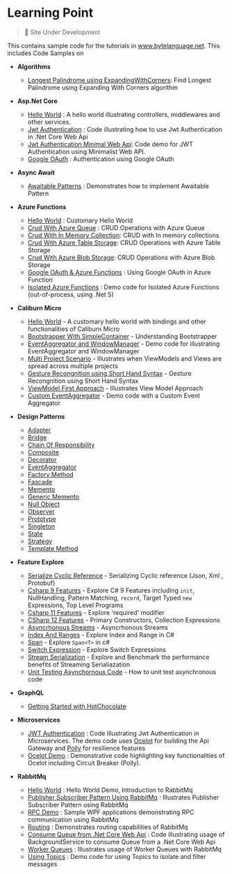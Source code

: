 # Learning Point

> 🚧 Site Under Development 

This contains sample code for the tutorials in www.bytelanguage.net.  This includes Code Samples on

- **Algorithms**
   - [Longest Palindrome using ExpandingWithCorners](https://github.com/anuviswan/LearningPoint/blob/master/Algorithms/AlgorithmDemo/LongestPalindrome.cs): Find Longest Palindrome using Expanding With Corners algorithm

- **Asp.Net Core**
  - [Hello World](https://github.com/anuviswan/LearningPoint/tree/master/AspNetCore/MyFirstApp) : A hello world illustrating controllers, middlewares and other services.
  - [Jwt Authentication](https://github.com/anuviswan/LearningPoint/tree/master/AspNetCore/JwtExample) : Code illustrating how to use Jwt Authentication in .Net Core Web Api
  - [Jwt Authentication Minimal Web Api](https://github.com/anuviswan/LearningPoint/tree/master/AspNetCore/MinimalWebAPi): Code demo for JWT Authentication using Minimalist Web API.
  - [Google OAuth](https://github.com/anuviswan/LearningPoint/tree/master/AspNetCore/WebAppOAuthDemo) : Authentication using Google OAuth   
 
- **Async Await**
  - [Awaitable Patterns](https://github.com/anuviswan/LearningPoint/tree/master/AsyncAwait/Awaitable) : Demonstrates how to implement Awaitable Pattern


- **Azure Functions**
  - [Hello World](https://github.com/anuviswan/LearningPoint/tree/master/AzureFunctions/AzureFunctions/HelloWorld) : Customary Hello World
  - [Crud With Azure Queue](https://github.com/anuviswan/LearningPoint/tree/master/AzureFunctions/AzureFunctions/AzureFunc.Crud.Queue) : CRUD Operations with Azure Queue
  - [Crud With In Memory Collection](https://github.com/anuviswan/LearningPoint/tree/master/AzureFunctions/AzureFunctions/AzureFunc.Crud.MemoryCollection): CRUD with In memory collections
  - [Crud With Azure Table Storage](https://github.com/anuviswan/LearningPoint/tree/master/AzureFunctions/AzureFunctions/AzureFunc.Crud.TableStorage): CRUD Operations with Azure Table Storage
  - [Crud With Azure Blob Storage](https://github.com/anuviswan/LearningPoint/tree/master/AzureFunctions/AzureFunctions/AzureFunc.Crud.Blob): CRUD Operations with Azure Blob Storage
  - [Google OAuth & Azure Functions](https://github.com/anuviswan/LearningPoint/tree/master/AzureFunctions/AzureFunctions/GoogleAuthentication) : Using Google OAuth in Azure Function
  - [Isolated Azure Functions](https://github.com/anuviswan/LearningPoint/tree/master/AzureFunctions/IsolatedFunctionApps) : Demo code for Isolated Azure Functions (out-of-process, using .Net 5)

- **Caliburn Micro**
   - [Hello World](https://github.com/anuviswan/LearningPoint/tree/master/CMDemo/App001) - A customary hello world with bindings and other functionalities of Caliburn Micro
   - [Bootstrapper With SimpleContainer](https://github.com/anuviswan/LearningPoint/tree/master/CMDemo/App002) - Understanding Bootstrapper 
   - [EventAggregator and WindowManager](https://github.com/anuviswan/LearningPoint/tree/master/CMDemo/App003.Ea.Wm) - Demo code for illustrating EventAggregator and WindowManager
   - [Multi Project Scenario](https://github.com/anuviswan/LearningPoint/tree/master/CMDemo/App003.MultiProject.Demo) - Illustrates when ViewModels and Views are spread across multiple projects
   - [Gesture Recongnition using Short Hand Syntax](https://github.com/anuviswan/LearningPoint/tree/master/CMDemo/App004.CustomTrigger) - Gesture Recongnition using Short Hand Syntax
   - [ViewModel First Approach](https://github.com/anuviswan/LearningPoint/tree/master/CMDemo/App005.ViewModelFirst) - Illustrates View Model Approach
   - [Custom EventAggregator](https://github.com/anuviswan/LearningPoint/tree/master/CMDemo/App006.CustomEventAggregator) - Demo code with a Custom Event Aggregator

- **Design Patterns**
  - [Adapter](https://github.com/anuviswan/LearningPoint/tree/master/Design%20Patterns/Adapter)
  - [Bridge](https://github.com/anuviswan/LearningPoint/tree/master/Design%20Patterns/Bridge)
  - [Chain Of Responsibility](https://github.com/anuviswan/LearningPoint/tree/master/Design%20Patterns/CoR/CoR)
  - [Composite](https://github.com/anuviswan/LearningPoint/tree/master/Design%20Patterns/Composite)
  - [Decorator](https://github.com/anuviswan/LearningPoint/tree/master/Design%20Patterns/Decorator)
  - [EventAggregator](https://github.com/anuviswan/LearningPoint/tree/master/Design%20Patterns/EventAggregator.Simple)
  - [Factory Method](https://github.com/anuviswan/LearningPoint/tree/master/Design%20Patterns/FactoryMethod)
  - [Fascade](https://github.com/anuviswan/LearningPoint/tree/master/Design%20Patterns/Fascade)
  - [Memento](https://github.com/anuviswan/LearningPoint/tree/master/Design%20Patterns/Memento)
  - [Generic Memento](https://github.com/anuviswan/LearningPoint/tree/master/Design%20Patterns/GenericMemento)
  - [Null Object](https://github.com/anuviswan/LearningPoint/tree/master/Design%20Patterns/NullObject)
  - [Observer](https://github.com/anuviswan/LearningPoint/tree/master/Design%20Patterns/Observer)
  - [Prototype](https://github.com/anuviswan/LearningPoint/tree/master/Design%20Patterns/Prototype)
  - [Singleton](https://github.com/anuviswan/LearningPoint/tree/master/Design%20Patterns/Singleton)
  - [State](https://github.com/anuviswan/LearningPoint/tree/master/Design%20Patterns/State)
  - [Strategy](https://github.com/anuviswan/LearningPoint/tree/master/Design%20Patterns/Strategy)
  - [Template Method](https://github.com/anuviswan/LearningPoint/tree/master/Design%20Patterns/Template)

- **Feature Explore**
  - [Serialize Cyclic Reference](https://github.com/anuviswan/LearningPoint/tree/master/FeatureExplore/SerializationCyclicReference) - Serializing Cyclic reference (Json, Xml , Protobuf)
  - [Csharp 9 Features](https://github.com/anuviswan/LearningPoint/tree/master/FeatureExplore/CSharp9) - Explore C# 9 Features including `init`, NullHandling, Pattern Matching, `record`, Target Typed `new` Expressions, Top Level Programs
  - [Csharp 11 Features](https://github.com/anuviswan/LearningPoint/tree/master/FeatureExplore/CSharp11/RequiredMembers) - Explore 'required' modifier
  - [CSharp 12 Features](https://github.com/anuviswan/LearningPoint/tree/master/FeatureExplore/CSharp12) - Primary Constructors, Collection Expressions
  - [Asyncrhonous Streams](https://github.com/anuviswan/LearningPoint/tree/master/FeatureExplore/AsynchronousStreams) - Asyncrhonous Streams
  - [Index And Ranges](https://github.com/anuviswan/LearningPoint/tree/master/FeatureExplore/IndexAndRange) - Explore Index and Range in C#
  - [Span](https://github.com/anuviswan/LearningPoint/tree/master/FeatureExplore/Span) - Explore `Span<T>` in c#
  - [Switch Expression](https://github.com/anuviswan/LearningPoint/tree/master/FeatureExplore/SwitchExpression) - Explore Switch Expressions
  - [Stream Serialization](https://github.com/anuviswan/LearningPoint/tree/master/FeatureExplore/StreamSerialization) - Explore and Benchmark the performance benefits of Streaming Serialiazation 
  - [Unit Testing Asynchornous Code](https://github.com/anuviswan/LearningPoint/tree/master/FeatureExplore/UnitTestingAsyncCode) - How to  unit test asynchronous code

- **GraphQL**
  - [Getting Started with HotChocolate](https://github.com/anuviswan/LearningPoint/tree/master/GraphQL/HotChocolate/Day%20001)

- **Microservices**
  - [JWT Authentication](https://github.com/anuviswan/LearningPoint/tree/master/Microservices/AuthenticationDemo) : Code Illustrating Jwt Authentication in Microservices. The demo code uses [Ocelot](https://github.com/ThreeMammals/Ocelot) for building the Api Gateway and [Polly](https://github.com/App-vNext/Polly) for resilience features
  - [Ocelot Demo](https://github.com/anuviswan/LearningPoint/tree/master/Microservices/OcelotDemo) : Demonstrative code highlighting key functionalities of Ocelot including Circuit Breaker (Polly).
 
- **RabbitMq**

  - [Hello World](https://github.com/anuviswan/LearningPoint/tree/master/RabbitMq/HelloWorld) : Hello World Demo, Introduction to RabbitMq
  - [Publisher Subscriber Pattern Using RabbitMq](https://github.com/anuviswan/LearningPoint/tree/master/RabbitMq/PublishSubscriber) : Illustrates Publisher Subscriber Pattern using RabbitMq
  - [RPC Demo](https://github.com/anuviswan/LearningPoint/tree/master/RabbitMq/Demo.Rpc) : Sample WPF applications demonstrating RPC communication using RabbitMq
  - [Routing](https://github.com/anuviswan/LearningPoint/tree/master/RabbitMq/Routing) : Demonstrates routing capabilities of RabbitMq
  - [Consume Queue from .Net Core Web Api](https://github.com/anuviswan/LearningPoint/tree/master/RabbitMq/WebApiBackgroundService) : Code illustrating usage of BackgroundService to consume Queue from a .Net Core Web Api
  - [Worker Queues](https://github.com/anuviswan/LearningPoint/tree/master/RabbitMq/WorkerQueues) : Illustrates usage of Worker Queues with RabbitMq
  - [Using Topics](https://github.com/anuviswan/LearningPoint/tree/master/RabbitMq/Topics) : Demo code for using Topics to isolate and filter messages
